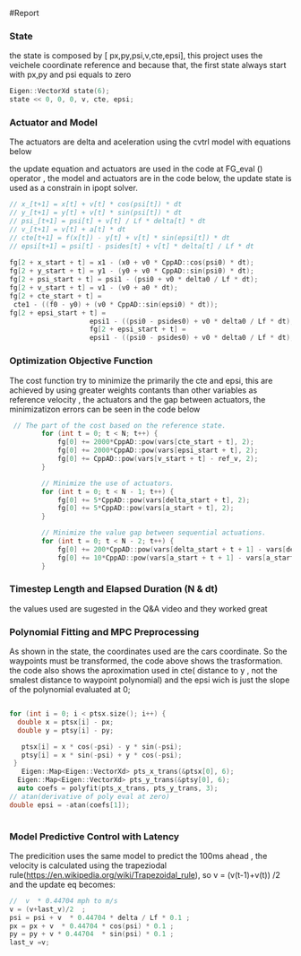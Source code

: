 #Report

###  State
the state is composed by [ px,py,psi,v,cte,epsi], this project uses the veichele coordinate reference and because that, the first state always start with px,py and psi equals to zero
 
```c++
Eigen::VectorXd state(6);
state << 0, 0, 0, v, cte, epsi;
```

### Actuator and Model
The actuators are delta and aceleration using the cvtrl model with equations below

the update equation and actuators are used in the code at  FG_eval () operator , the model and actuators are in the code below, the update state is used as a constrain in ipopt solver.

```c++
// x_[t+1] = x[t] + v[t] * cos(psi[t]) * dt
// y_[t+1] = y[t] + v[t] * sin(psi[t]) * dt
// psi_[t+1] = psi[t] + v[t] / Lf * delta[t] * dt
// v_[t+1] = v[t] + a[t] * dt
// cte[t+1] = f(x[t]) - y[t] + v[t] * sin(epsi[t]) * dt
// epsi[t+1] = psi[t] - psides[t] + v[t] * delta[t] / Lf * dt
            
fg[2 + x_start + t] = x1 - (x0 + v0 * CppAD::cos(psi0) * dt);
fg[2 + y_start + t] = y1 - (y0 + v0 * CppAD::sin(psi0) * dt);
fg[2 + psi_start + t] = psi1 - (psi0 + v0 * delta0 / Lf * dt);
fg[2 + v_start + t] = v1 - (v0 + a0 * dt);
fg[2 + cte_start + t] =
 cte1 - ((f0 - y0) + (v0 * CppAD::sin(epsi0) * dt));
fg[2 + epsi_start + t] =
                    epsi1 - ((psi0 - psides0) + v0 * delta0 / Lf * dt);
                    fg[2 + epsi_start + t] =
                    epsi1 - ((psi0 - psides0) + v0 * delta0 / Lf * dt);
```

### Optimization Objective Function
The cost function try to minimize the primarily the cte and  epsi, this are achieved by using greater weights contants than other variables as  reference velocity , the actuators and the gap between actuators, 
the minimizatizon errors can be seen in the code below

```c++
 // The part of the cost based on the reference state.
        for (int t = 0; t < N; t++) {
            fg[0] += 2000*CppAD::pow(vars[cte_start + t], 2);
            fg[0] += 2000*CppAD::pow(vars[epsi_start + t], 2);
            fg[0] += CppAD::pow(vars[v_start + t] - ref_v, 2);
        }

        // Minimize the use of actuators.
        for (int t = 0; t < N - 1; t++) {
            fg[0] += 5*CppAD::pow(vars[delta_start + t], 2);
            fg[0] += 5*CppAD::pow(vars[a_start + t], 2);
        }

        // Minimize the value gap between sequential actuations.
        for (int t = 0; t < N - 2; t++) {
            fg[0] += 200*CppAD::pow(vars[delta_start + t + 1] - vars[delta_start + t], 2);
            fg[0] += 10*CppAD::pow(vars[a_start + t + 1] - vars[a_start + t], 2);
        }
```        



### Timestep Length and Elapsed Duration (N & dt)
the values used are sugested in the Q&A video and they worked great

### Polynomial Fitting and MPC Preprocessing
As shown in the state, the coordinates used are the cars coordinate. So the waypoints must be transformed, the code above shows the trasformation. the code also shows the aproximation used in cte( distance to y , not the smalest distance to waypoint polynomial) and the epsi wich is just the slope of the polynomial evaluated at 0;

```c++

for (int i = 0; i < ptsx.size(); i++) {
  double x = ptsx[i] - px;
  double y = ptsy[i] - py;

   ptsx[i] = x * cos(-psi) - y * sin(-psi);
   ptsy[i] = x * sin(-psi) + y * cos(-psi);
 }
   Eigen::Map<Eigen::VectorXd> pts_x_trans(&ptsx[0], 6);
  Eigen::Map<Eigen::VectorXd> pts_y_trans(&ptsy[0], 6);
  auto coefs = polyfit(pts_x_trans, pts_y_trans, 3);
// atan(derivative of poly eval at zero)
double epsi = -atan(coefs[1]); 
                
```


### Model Predictive Control with Latency
The predicition uses the same model to predict the 100ms ahead , the velocity is calculated using the trapeziodal rule(https://en.wikipedia.org/wiki/Trapezoidal_rule), so v = (v(t-1)+v(t)) /2 and the update eq becomes:

```c++
//  v  * 0.44704 mph to m/s
v = (v+last_v)/2  ;
psi = psi + v  * 0.44704 * delta / Lf * 0.1 ;
px = px + v  * 0.44704 * cos(psi) * 0.1 ;
py = py + v * 0.44704  * sin(psi) * 0.1 ;
last_v =v;

```
